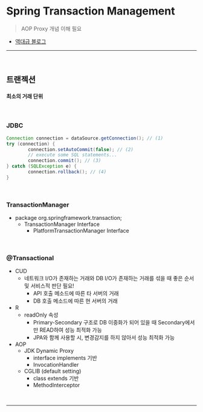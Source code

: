# Spring Transaction Management
> AOP Proxy 개념 이해 필요
* [역대급 블로그](https://narusas.github.io/2019/07/17/Spring-Transaction-Note.html#tldr_too_long_didnt_read)

<hr>
<br>

## 트랜젝션
#### 최소의 거래 단위

<br>

### JDBC
```java
Connection connection = dataSource.getConnection(); // (1) 
try (connection) { 
        connection.setAutoCommit(false); // (2) 
        // execute some SQL statements... 
        connection.commit(); // (3) 
} catch (SQLException e) { 
        connection.rollback(); // (4) 
}
```

<br>

### TransactionManager
* package org.springframework.transaction;
  * TransactionManager Interface
    * PlatformTransactionManager Interface

<br>

### @Transactional
* CUD
  * 네트워크 I/O가 존재하는 거래와 DB I/O가 존재하는 거래를 섞을 때 좋은 순서 및 서비스적 판단 필요! 
    * API 호출 메소드에 따른 타 서버의 거래
    * DB 호출 메소드에 따른 현 서버의 거래
* R
  * readOnly 속성
    * Primary-Secondary 구조로 DB 이중화가 되어 있을 때 Secondary에서만 READ하여 성능 최적화 가능
    * JPA와 함께 사용할 시, 변경감지를 하지 않아서 성능 최적화 가능
* AOP
  * JDK Dynamic Proxy
    * interface implements 기반
    * InvocationHandler
  * CGLIB (default setting)
    * class extends 기반
    * MethodInterceptor


<br>
<hr>
<br>
